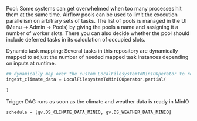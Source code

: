 Pool: 
Some systems can get overwhelmed when too many processes hit them at the same time. Airflow pools can be used to limit the execution parallelism on arbitrary sets of tasks. The list of pools is managed in the UI (Menu -> Admin -> Pools) by giving the pools a name and assigning it a number of worker slots. There you can also decide whether the pool should include deferred tasks in its calculation of occupied slots.


Dynamic task mapping: Several tasks in this repository are dynamically mapped to adjust the number of needed mapped task instances depending on inputs at runtime.
```python
## dynamically map over the custom LocalFilesystemToMinIOOperator to read the contents of 2 local csv files to MinIO
ingest_climate_data = LocalFilesystemToMinIOOperator.partial(
  
)
```

Trigger DAG runs as soon as the climate and weather data is ready in MinIO
```
schedule = [gv.DS_CLIMATE_DATA_MINIO, gv.DS_WEATHER_DATA_MINIO]
```
